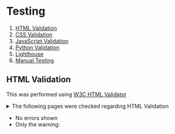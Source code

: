 # Testing

1. [HTML Validation](#html-validation)
2. [CSS Validation](#css-validation)
3. [JavaScript Validation](#javascript-validation)
4. [Python Validation](#python-validation)
5. [Lighthouse](#lighthouse)
6. [Manual Testing](#manual-testing)
   
## HTML Validation
This was performed using [W3C HTML Validator](https://validator.w3.org/nu/)

<details>
   <summary>The following pages were checked regarding HTML Validation</summary>

* The Home Page **/**
* /posters/ 
* /posters/add_poster/ 
* /posters/edit_poster/1/ 
* /posters/delete_poster/1/ 
* /posters/edit_poster/54/ 
* /posters/54/ 
* /posters/edit_poster/54/ 
* /wishlist/my_wishlist/ 
* /wishlist/remove_from_list/54/ 
* /bag/ 
* /posters/9/ i.e. the *Poster Details* page
* /checkout/checkout_success/83CA4CAA945C47CBA93BECA191C21F60/ 
* /profile/ 
* /profile/order_history/83CA4CAA945C47CBA93BECA191C21F60/ 
* /reviews/add_review/ 
* /reviews/edit_review/5/ 
* /reviews/delete_review/5/ 
* /wishlist/my_wishlist/ 
* /wishlist/remove_from_list/3/ 
* /reviews/my_reviews/ 
</details>

* No errors shown 
* Only the warning: *<script type="text/javascript"> - Warning: The type attribute is unnecessary for JavaScript resources.*
* I left the type attribute intact

## CSS Validation

This was performed using [W3C CSS Validator](https://jigsaw.w3.org/css-validator/)

 - No issues flagged during CSS validation

## JavaScript Validation

This was performed using [JSHint](https://jshint.com/)
No errors

## Python Validation

I used both Code Institute's [PEP8 Linter](https://pep8ci.herokuapp.com/) and *python3 -m flake8*.<br>
However I had a very bad UX after making **ALL** the changes pointed out by Flake8. That is, my *Checkout Functionality* failed to worked! So I had to revert. Therefore, in light of this, I have chosen to leave the following migration files and system-generated/imported code intact:

 <details>
  <summary>Flask8 flagged code</summary>

```

    ./.devcontainer/build-assets/http_server.py:22:80: E501 line too long (80 > 79 characters)
    ./.devcontainer/build-assets/make_url.py:10:39: E231 missing whitespace after ','
    ./.devcontainer/build-assets/make_url.py:11:36: E231 missing whitespace after ','
    ./.devcontainer/build-assets/make_url.py:12:39: E231 missing whitespace after ','
    ./.devcontainer/build-assets/make_url.py:14:59: W292 no newline at end of file
    ./bag/context_processors.py:87:5: F841 local variable 'when_ranges_equal' is assigned to but never used
    ./bag/migrations/0001_initial.py:19:80: E501 line too long (117 > 79 characters)
    ./bag/migrations/0001_initial.py:22:80: E501 line too long (171 > 79 characters)
    ./bag/migrations/0001_initial.py:31:80: E501 line too long (175 > 79 characters)
    ./bag/migrations/0001_initial.py:35:80: E501 line too long (135 > 79 characters)
    ./bag/models.py:2:1: F401 'django.db.models.CheckConstraint' imported but unused
    ./bag/models.py:2:1: F401 'django.db.models.Q' imported but unused
    ./bag/tests.py:1:1: F401 'django.test.TestCase' imported but unused
    ./bag/views.py:119:5: F841 local variable 'e' is assigned to but never used
    ./biblia/common.py:49:5: F841 local variable 'when_ranges_equal' is assigned to but never used
    ./biblia/settings.py:16:5: F401 'env' imported but unused
    ./biblia/settings.py:147:80: E501 line too long (91 > 79 characters)
    ./biblia/settings.py:150:80: E501 line too long (81 > 79 characters)
    ./biblia/settings.py:153:80: E501 line too long (82 > 79 characters)
    ./biblia/settings.py:156:80: E501 line too long (83 > 79 characters)
    ./biblia/urls.py:34:1: F811 redefinition of unused 'handler404' from line 20
    ./biblia/urls.py:35:1: F811 redefinition of unused 'handler500' from line 20
    ./checkout/apps.py:8:9: F401 'checkout.signals' imported but unused
    ./checkout/tests.py:1:1: F401 'django.test.TestCase' imported but unused
    ./checkout/webhooks.py:28:5: F841 local variable 'e' is assigned to but never used
    ./checkout/webhooks.py:31:5: F841 local variable 'e' is assigned to but never used
    ./home/admin.py:1:1: F401 'django.contrib.admin' imported but unused
    ./home/models.py:1:1: F401 'django.db.models' imported but unused
    ./home/tests.py:1:1: F401 'django.test.TestCase' imported but unused
    ./home/urls.py:1:1: F401 'django.contrib.admin' imported but unused
    ./posters/tests.py:1:1: F401 'django.test.TestCase' imported but unused
    ./profiles/admin.py:1:1: F401 'django.contrib.admin' imported but unused
    ./profiles/migrations/0001_initial.py:21:80: E501 line too long (117 > 79 characters)
    ./profiles/migrations/0001_initial.py:22:80: E501 line too long (97 > 79 characters)
    ./profiles/migrations/0001_initial.py:23:80: E501 line too long (111 > 79 characters)
    ./profiles/migrations/0001_initial.py:24:80: E501 line too long (93 > 79 characters)
    ./profiles/migrations/0001_initial.py:25:80: E501 line too long (89 > 79 characters)
    ./profiles/migrations/0001_initial.py:26:80: E501 line too long (100 > 79 characters)
    ./profiles/migrations/0001_initial.py:27:80: E501 line too long (100 > 79 characters)
    ./profiles/migrations/0001_initial.py:28:80: E501 line too long (91 > 79 characters)
    ./profiles/migrations/0001_initial.py:29:80: E501 line too long (121 > 79 characters)
    ./profiles/tests.py:1:1: F401 'django.test.TestCase' imported but unused
    ./reviews/migrations/0001_initial.py:22:80: E501 line too long (117 > 79 characters)
    ./reviews/migrations/0001_initial.py:25:80: E501 line too long (85 > 79 characters)
    ./reviews/migrations/0001_initial.py:28:80: E501 line too long (170 > 79 characters)
    ./reviews/migrations/0001_initial.py:29:80: E501 line too long (112 > 79 characters)
    ./reviews/migrations/0001_initial.py:30:80: E501 line too long (118 > 79 characters)
    ./reviews/tests.py:1:1: F401 'django.test.TestCase' imported but unused
    ./wishlist/tests.py:1:1: F401 'django.test.TestCase' imported but unused
 ```
</details>

## Lighthouse

I used Lighthouse within the Chrome Developer Tools to test the performance, accessibility and SEO of the website.

<details>
  <summary>Lighthouse Report</summary>

   Home Page<br>

![image](https://github.com/DelroyGayle/Biblia-Posters-PP5/assets/91061592/b698fa3b-ea52-4d6e-bd1e-1eb95ca26466)

   Posters Page ... **/posters/**

   ![image](https://github.com/DelroyGayle/Biblia-Posters-PP5/assets/91061592/67459201-10e3-4275-bc77-c587434762bc)


</details>

## Additional Testing Comments
+ Carried out tests of the program on both the local terminal and the Code Institute Heroku terminal.
+ Chrome DevTools was used throughout the development process for testing purposes.
+ Added Custom *404 and 500* pages in case any errors occur.

<details>
   <summary>Custom 404 Page</summary>

   ![image](https://github.com/DelroyGayle/Biblia-Posters-PP5/assets/91061592/46e4faa0-165c-425c-aaa6-cb05055cde44)

</details>  


<details>
   <summary>Custom 500 Page</summary>

   ![image](https://github.com/DelroyGayle/Biblia-Posters-PP5/assets/91061592/0be41b0b-e5e8-479d-9224-35dbbad1e48b)

</details>  

## Manual Testing 

### Epic: *Register and Login*

This is broken down into the following
<details>
  <summary>User Stories</summary>

   ![image](https://github.com/DelroyGayle/Biblia-Posters-PP5/assets/91061592/09e75a1c-7f1c-4d9c-bad2-25f12dd0886a)
 
  ![image](https://github.com/DelroyGayle/Biblia-Posters-PP5/assets/91061592/982af554-be3f-4d82-9699-e0fc75fba0b7)

</details>

Criteria:
1. Both Username and Email is necessary to login
2. Verification by Email is mandatory
3. Minimum username length is 4 characters

**User Tasks:**
1. Update the Admin domain of the default site to **biblia.example.com**
2. Demonstrate that the user can Register using a username, password and email address
3. Verify that both the Django and Allauth acknowledge the user's email address
4. Demonstrate that the user can Login to the site
5. Demonstrate that the user can Logout from the site


| Test No. | Feature        | Steps        | Expected Outcome  | Actual Outcome |
| ------------- | ------------- | -------------    | ------------- | ------------- |
| T01 | Register, Login, Logout | Using Allauth incorporate Register/Login/Logout functionality | That the above User Tasks are accomplished | PASS |

<details>

<summary>Verify Registration</summary>

Select the Register option
In this example I registered the username **Tommy**

![image](https://github.com/DelroyGayle/Biblia-Posters-PP5/assets/91061592/7edc1c29-02b7-46c5-932f-380ba63288cb)

Once the account is registered change the Endpoint to **/admin/account/emailaddress/**

![image](https://github.com/DelroyGayle/Biblia-Posters-PP5/assets/91061592/324ee5ea-9144-40ff-abfc-426de3fa1102)

Click to verify the email in the Admin Dashboard

![image](https://github.com/DelroyGayle/Biblia-Posters-PP5/assets/91061592/89f40c3c-b4fb-4cec-8511-ff9ea6c35743)

Confirm That the Email Address is Verified

![image](https://github.com/DelroyGayle/Biblia-Posters-PP5/assets/91061592/a4e72bbe-d3e8-4ee0-8131-dd71b46710a5)

</details>

<details>

<summary>Go back to the App Name/ URL and Logout</summary>

![image](https://github.com/DelroyGayle/Biblia-Posters-PP5/assets/91061592/4e061c55-04bc-4ea5-a64f-8c2288a55dfc)

![image](https://github.com/DelroyGayle/Biblia-Posters-PP5/assets/91061592/7b4b1f8c-8cee-4f1e-9c0d-ed3001947436)

</details>

### Epic: Viewing Posters which includes Menus, Categorisation and Sorting

This is broken down into the following

<details>
  <summary>User Stories</summary>

   ![image](https://github.com/DelroyGayle/Biblia-Posters-PP5/assets/91061592/63d0bf5f-f0b7-46df-b3aa-5544058c2684)

   ![image](https://github.com/DelroyGayle/Biblia-Posters-PP5/assets/91061592/9e9ea1e4-a20d-4400-98d7-122dbfbc291b)

</details>

**User Tasks:**
1. When the user selects the *Shop Now* option, the user can see all available posters
2. User has the option to view particular *categories* of posters using drop-down menus
3. Posters can be sorted by Price, Rating, Poster Name, and Category
4. That all the above work correctly with responsiveness on different sized media

In this online store there are *52 posters* available.

<details>

<summary>Sample of a poster image: The_Resurrected_Jesus_Shows_His_Disciples_His_Pierced_Hands_And_Feet.jpg</summary>

![image](https://github.com/DelroyGayle/Biblia-Posters-PP5/assets/91061592/6af9e35d-45e1-403a-a26e-9ac9ca2d3688)

</details>


| Test No. | Feature        | Steps        | Expected Outcome  | Actual Outcome |
| ------------- | ------------- | -------------    | ------------- | ------------- |
| T02 | View Available Posters | Click the Shop Now button from the Homepage | All available (52) posters are to be shown | PASS |

<details>

<summary>Top of the page</summary>

![image](https://github.com/DelroyGayle/Biblia-Posters-PP5/assets/91061592/0b94d27e-3d37-45c1-bd14-adc03e76b3da)

</details>

<details>

<summary>Bottom of the page</summary>

![image](https://github.com/DelroyGayle/Biblia-Posters-PP5/assets/91061592/81d80de2-7054-4604-80b8-0afe0f23b57a)

</details>


| Test No. | Feature        | Steps        | Expected Outcome  | Actual Outcome |
| ------------- | ------------- | -------------    | ------------- | ------------- |
| T03 | Responsiveness when Viewing Posters | Using the Inspect Tool, demonstrate the view of posters | All available (52) posters are to be shown regardless of the media size | PASS |

<details>

<summary>Large Screen</summary>

![image](https://github.com/DelroyGayle/Biblia-Posters-PP5/assets/91061592/94007ffb-4603-4af9-a198-e7fe3d43f96c)

</details>

<details>

<summary>Tablet</summary>

![image](https://github.com/DelroyGayle/Biblia-Posters-PP5/assets/91061592/7d3d6e3b-4e59-48bc-9df7-76f646148dcc)

</details>

<details>

<summary>Mobile</summary>

![image](https://github.com/DelroyGayle/Biblia-Posters-PP5/assets/91061592/516cf97f-679a-451c-b0ba-50ea4b013495)

![image](https://github.com/DelroyGayle/Biblia-Posters-PP5/assets/91061592/849b30ff-79fb-49b2-ac5d-5a077e429e7d)

</details>

| Test No. | Feature        | Steps        | Expected Outcome  | Actual Outcome |
| ------------- | ------------- | -------------    | ------------- | ------------- |
| T04 | When a Poster is selected, its details are displayed | From the View of Posters, click the image | The poster image is shown with description and rating | PASS |

<details>

<summary>View Poster Details - Desktop</summary>

![image](https://github.com/DelroyGayle/Biblia-Posters-PP5/assets/91061592/627c0551-ee23-476c-b8c7-4db0f611747b)

</details>

| Test No. | Feature        | Steps        | Expected Outcome  | Actual Outcome |
| ------------- | ------------- | -------------    | ------------- | ------------- |
| T05 | View Available Posters | Click the Shop Now button from the Homepage | All available (52) posters are to be shown | PASS |

<details>

<summary>View Poster Details - Mobile</summary>

![image](https://github.com/DelroyGayle/Biblia-Posters-PP5/assets/91061592/d466b50b-0db2-44b4-bce5-1d69dccba24d)

</details>


| Test No. | Feature        | Steps        | Expected Outcome  | Actual Outcome |
| ------------- | ------------- | -------------    | ------------- | ------------- |
| T06 | View All Available **Old Testament** Posters | Select from Menu, Old Testament then select **ALL O.T. Posters**  | All available OT posters are to be shown - Categories */posters/?category=genesis,exodus,numbers,joshua* | PASS |


<details>

<summary>Menu & Display</summary>

![image](https://github.com/DelroyGayle/Biblia-Posters-PP5/assets/91061592/fb28fafb-b018-42a3-8ee6-26bf023e50d7)

<summary>All the Old Testament Posters</summary>

![image](https://github.com/DelroyGayle/Biblia-Posters-PP5/assets/91061592/2f6bc6e8-d2dd-434e-96f7-d8bfebd738c6)

![image](https://github.com/DelroyGayle/Biblia-Posters-PP5/assets/91061592/e20803a6-0c31-4679-b240-0573579802ac)

![image](https://github.com/DelroyGayle/Biblia-Posters-PP5/assets/91061592/eeb105d4-1521-4b8a-a577-ae254ae8c7e0)

</details>


| Test No. | Feature        | Steps        | Expected Outcome  | Actual Outcome |
| ------------- | ------------- | -------------    | ------------- | ------------- |
| T07 | View All Available **New Testament** Posters | Select from Menu, New Testament then select **ALL N.T. Posters**  | All available NT posters are to be shown - Categories */posters/?category=jesus,apostles* | PASS |

<details>

<summary>Menu & Display</summary>

![image](https://github.com/DelroyGayle/Biblia-Posters-PP5/assets/91061592/36b91986-bf54-434e-b8a9-11e7f2bf1926)


<summary>All the New Testament Posters</summary>

![image](https://github.com/DelroyGayle/Biblia-Posters-PP5/assets/91061592/a5f6c916-a501-488b-9522-cd8fef3cdb39)

![image](https://github.com/DelroyGayle/Biblia-Posters-PP5/assets/91061592/262df841-30cd-43c1-8379-fd958a51ea74)

![image](https://github.com/DelroyGayle/Biblia-Posters-PP5/assets/91061592/7d0b2762-b03b-44f6-bfbe-5d03fa80e438)

![image](https://github.com/DelroyGayle/Biblia-Posters-PP5/assets/91061592/f31eba18-bfe0-4eb7-ae98-a49e4c251a54)

![image](https://github.com/DelroyGayle/Biblia-Posters-PP5/assets/91061592/7c2f09e3-bca3-4d63-a884-2adfce760a62)

</details>

| Test No. | Feature        | Steps        | Expected Outcome  | Actual Outcome |
| ------------- | ------------- | -------------    | ------------- | ------------- |
| T08 | View All **Genesis** Posters | Select from Menu, Old Testament then select **Genesis**  | All available Genesis posters are to be shown - Endpoint */posters/?category=genesis* | PASS |

<details>

<summary>Display of Genesis Posters</summary>

![image](https://github.com/DelroyGayle/Biblia-Posters-PP5/assets/91061592/5d86495b-8305-4ad7-9db1-d54acb15bccf)

</details>


| Test No. | Feature        | Steps        | Expected Outcome  | Actual Outcome |
| ------------- | ------------- | -------------    | ------------- | ------------- |
| T09 | View All **Exodus** Posters | Select from Menu, Old Testament then select **Exodus**  | All available Exodus posters are to be shown - Endpoint */posters/?category=exodus* | PASS |

<details>

<summary>Display of Exodus Posters</summary>

![image](https://github.com/DelroyGayle/Biblia-Posters-PP5/assets/91061592/b03189ae-150c-4b7e-b982-67369f499236)

</details>


| Test No. | Feature        | Steps        | Expected Outcome  | Actual Outcome |
| ------------- | ------------- | -------------    | ------------- | ------------- |
| T10 | View All **Numbers** Posters | Select from Menu, Old Testament then select **Numbers**  | All available Numbers posters are to be shown - Endpoint */posters/?category=numbers*| PASS |

<details>

<summary>Display of Numbers Posters</summary>

![image](https://github.com/DelroyGayle/Biblia-Posters-PP5/assets/91061592/5f43584a-b9cf-4212-8457-667f979b6fd4)


</details>


| Test No. | Feature        | Steps        | Expected Outcome  | Actual Outcome |
| ------------- | ------------- | -------------    | ------------- | ------------- |
| T11 | View All **Joshua** Posters | Select from Menu, Old Testament then select **Joshua**  | All available Joshua posters are to be shown - Endpoint */posters/?category=joshua* | PASS |

<details>

<summary>Display of Joshua Posters</summary>

![image](https://github.com/DelroyGayle/Biblia-Posters-PP5/assets/91061592/d125a5dd-2da9-48c8-8d85-0bca33ef07fc)


</details>

| Test No. | Feature        | Steps        | Expected Outcome  | Actual Outcome |
| ------------- | ------------- | -------------    | ------------- | ------------- |
| T12 | View All **Jesus** Posters | Select from Menu, New Testament then select **Jesus**  | All available Jesus posters are to be shown - Endpoint */posters/?category=jesus* | PASS |

<details>

<summary>Display of Jesus Posters</summary>

![image](https://github.com/DelroyGayle/Biblia-Posters-PP5/assets/91061592/a5f6c916-a501-488b-9522-cd8fef3cdb39)

![image](https://github.com/DelroyGayle/Biblia-Posters-PP5/assets/91061592/262df841-30cd-43c1-8379-fd958a51ea74)

![image](https://github.com/DelroyGayle/Biblia-Posters-PP5/assets/91061592/7d0b2762-b03b-44f6-bfbe-5d03fa80e438)

![image](https://github.com/DelroyGayle/Biblia-Posters-PP5/assets/91061592/f31eba18-bfe0-4eb7-ae98-a49e4c251a54)

</details>

| Test No. | Feature        | Steps        | Expected Outcome  | Actual Outcome |
| ------------- | ------------- | -------------    | ------------- | ------------- |
| T13 | View All **The Apostles** Posters | Select from Menu, New Testament then select **Apostles**  | All available Apostles posters are to be shown - Endpoint */posters/?category=apostles* | PASS |

<details>

<summary>Display of The Apostles Posters</summary>

![image](https://github.com/DelroyGayle/Biblia-Posters-PP5/assets/91061592/b9065ab6-2860-46ce-b867-3b4b0120d6f5)

</details>

#### Demonstrate that Posters can be sorted by Price, Rating, Poster Name, and Category

There are two ways of sorting 
1) By Drop-Down Menu:

![image](https://github.com/DelroyGayle/Biblia-Posters-PP5/assets/91061592/643ed253-43a9-4016-ba88-ae6f3953527e)

2) Or By The Sort Selector

![image](https://github.com/DelroyGayle/Biblia-Posters-PP5/assets/91061592/091078ad-b5b5-419c-9bb1-36d36729d3c9)

#### Demonstration of Each Method

| Test No. | Feature        | Steps        | Expected Outcome  | Actual Outcome |
| ------------- | ------------- | -------------    | ------------- | ------------- |
| T14 | Sort Posters **By Price**, *Ascending Order* | Select from Menu, All Posters then select **By Price**  | Posters shown, cheapest at the top, lowest at the bottom - Endpoint */posters/?sort=price&direction=asc* | PASS |

| Test No. | Feature        | Steps        | Expected Outcome  | Actual Outcome |
| ------------- | ------------- | -------------    | ------------- | ------------- |
| T15 | Sort Posters **By Price**, *Ascending Order* - Method 2 | From the Sort Selector, select **Price (low to high)**  | Posters shown, cheapest at the top, lowest at the bottom - Endpoint */posters/?sort=price&direction=asc* | PASS |

![image](https://github.com/DelroyGayle/Biblia-Posters-PP5/assets/91061592/8e40bde7-608d-43e7-82c1-8f500df8b8b1)

<details>

<summary>Price in ascending order</summary>

Cheapest at the top

![image](https://github.com/DelroyGayle/Biblia-Posters-PP5/assets/91061592/34cf62ea-5c37-4215-83a1-4df720f4a1f1)

Most expensive at the bottom

![image](https://github.com/DelroyGayle/Biblia-Posters-PP5/assets/91061592/9dedb441-2e98-4664-9c6c-a3a7cc9c9a65)

</details>


| Test No. | Feature        | Steps        | Expected Outcome  | Actual Outcome |
| ------------- | ------------- | -------------    | ------------- | ------------- |
| T16 | Sort Posters **By Price**, *Descending Order* | From the Sort Selector, select **Price (high to low)**  | Posters shown, most expensive at top, cheapest at the bottom - Endpoint */posters/?sort=price&direction=desc* | PASS |

![image](https://github.com/DelroyGayle/Biblia-Posters-PP5/assets/91061592/3b8410dc-7de8-46dc-a270-b7c50bfdcc2d)

<details>

<summary>Price in descending order</summary>

Most expensive at the top

![image](https://github.com/DelroyGayle/Biblia-Posters-PP5/assets/91061592/7b62e745-6247-43e7-9cd3-2f081948964a)

Cheapest at the bottom

![image](https://github.com/DelroyGayle/Biblia-Posters-PP5/assets/91061592/41bf0347-ff8d-4225-85e8-b478a6515b1b)

</details>

| Test No. | Feature        | Steps        | Expected Outcome  | Actual Outcome |
| ------------- | ------------- | -------------    | ------------- | ------------- |
| T17 | Sort Posters **By Rating**, *Descending Order* | Select from Menu, All Posters then select **By Rating** | Posters shown, highest rate at the top, lowest rating at the bottom - Endpoint */?sort=rating&direction=desc* | PASS |

| Test No. | Feature        | Steps        | Expected Outcome  | Actual Outcome |
| ------------- | ------------- | -------------    | ------------- | ------------- |
| T18 | Sort Posters **By Rating**, *Descending Order* - Method 2 | From the Sort Selector, select **Rating (high to low)** | Posters shown, highest rate at the top, lowest rating at the bottom - Endpoint */?sort=rating&direction=desc* | PASS |

![image](https://github.com/DelroyGayle/Biblia-Posters-PP5/assets/91061592/ff3b83b8-8320-4527-ab85-063c40ba69c6)

<details>

<summary>Rating in descending order</summary>

Highest ratings at the top

![image](https://github.com/DelroyGayle/Biblia-Posters-PP5/assets/91061592/109db7e9-3c41-4267-95bb-36518f824e9d)

Lowest ratings at the bottom

![image](https://github.com/DelroyGayle/Biblia-Posters-PP5/assets/91061592/243b55c9-347e-4769-a05c-780041731fc4)

</details>

| Test No. | Feature        | Steps        | Expected Outcome  | Actual Outcome |
| ------------- | ------------- | -------------    | ------------- | ------------- |
| T19 | Sort Posters **By Rating**, *Ascending Order* | From the Sort Selector, select **Rating (low to high)** | Posters shown, lowest rating at the top, highest rating at the bottom - Endpoint *?sort=rating&direction=asc* | PASS |

![image](https://github.com/DelroyGayle/Biblia-Posters-PP5/assets/91061592/bb10ad19-74e9-4022-9ec3-50c23de23218)

<details>

<summary>Rating in ascending order</summary>

Lowest ratings at the top

![image](https://github.com/DelroyGayle/Biblia-Posters-PP5/assets/91061592/e95ee491-62f7-4ef5-8775-4f8ba2411ac6)

Highest ratings at the bottom

![image](https://github.com/DelroyGayle/Biblia-Posters-PP5/assets/91061592/097d785c-489c-4a40-8c27-ec1e661f5b12)

</details>


| Test No. | Feature        | Steps        | Expected Outcome  | Actual Outcome |
| ------------- | ------------- | -------------    | ------------- | ------------- |
| T20 | Sort Posters **By Category**, *A-Z* | Select from Menu, All Posters then select **By Category**  | Posters shown in Alphabetical Order of Category - Endpoint */posters/?sort=category&direction=asc* | PASS |

| Test No. | Feature        | Steps        | Expected Outcome  | Actual Outcome |
| ------------- | ------------- | -------------    | ------------- | ------------- |
| T21 | Sort Posters **By Category**, *A-Z* - Method 2 | From the Sort Selector, select **Category (A-Z)**  | Posters shown in Alphabetical Order of Category - Endpoint */posters/?sort=category&direction=asc* | PASS |

![image](https://github.com/DelroyGayle/Biblia-Posters-PP5/assets/91061592/ac51d05d-e79b-4a35-945e-e3a8c8653577)

<details>

<summary>Category in Alphabetical Order i.e. Apostles, ...</summary>

![image](https://github.com/DelroyGayle/Biblia-Posters-PP5/assets/91061592/6bb76e41-4c54-40dc-90ae-dd31448562d0)

</details>


| Test No. | Feature        | Steps        | Expected Outcome  | Actual Outcome |
| ------------- | ------------- | -------------    | ------------- | ------------- |
| T22 | Sort Posters **By Category**, *Z-A* | From the Sort Selector, select **Category (Z-A)**  | Posters shown in Descending Alphabetical Order of Category - Endpoint */posters/?sort=category&direction=desc* | PASS |

![image](https://github.com/DelroyGayle/Biblia-Posters-PP5/assets/91061592/952f6bbc-95cd-428d-b230-f47883b1fec9)

<details>

<summary>Category in Descending Alphabetical Order i.e. Numbers then Joshua ...</summary>

![image](https://github.com/DelroyGayle/Biblia-Posters-PP5/assets/91061592/ccbbfa40-f228-424b-bb74-f33f45a1e31a)

</details>


| Test No. | Feature        | Steps        | Expected Outcome  | Actual Outcome |
| ------------- | ------------- | -------------    | ------------- | ------------- |
| T23 | Sort Posters with **All Posters**| Select from Menu, All Posters then select **All Posters**  | All **52** Posters shown - Default view - Endpoint */posters/* | PASS |

| Test No. | Feature        | Steps        | Expected Outcome  | Actual Outcome |
| ------------- | ------------- | -------------    | ------------- | ------------- |
| T24 | Sort Posters with **All Posters** - Method 2 | From the Sort Selector, select **Sort by...**  | All **52** Posters shown - Default view - Endpoint */posters/* | PASS |

![image](https://github.com/DelroyGayle/Biblia-Posters-PP5/assets/91061592/911f4bfa-feeb-4398-9356-a88ea1d278e2)

<details>

<summary>All 52 Posters - Default View</summary>

![image](https://github.com/DelroyGayle/Biblia-Posters-PP5/assets/91061592/627c0551-ee23-476c-b8c7-4db0f611747b)

</details>


| Test No. | Feature        | Steps        | Expected Outcome  | Actual Outcome |
| ------------- | ------------- | -------------    | ------------- | ------------- |
| T25 | Sort Posters **By Name**, *A-Z* | From the Sort Selector, select **Name (A-Z)**  | Posters shown in Alphabetical Order of Poster Name - Endpoint */posters/?sort=name&direction=asc* | PASS |

![image](https://github.com/DelroyGayle/Biblia-Posters-PP5/assets/91061592/fdcab32a-27a0-4287-8d12-b8fb3ad0b276)

<details>

<summary>Name in Alphabetical Order i.e. Abraham, ...</summary>

![image](https://github.com/DelroyGayle/Biblia-Posters-PP5/assets/91061592/51d1847d-71ed-4b95-8fab-0f9e954ab72d)

</details>

| Test No. | Feature        | Steps        | Expected Outcome  | Actual Outcome |
| ------------- | ------------- | -------------    | ------------- | ------------- |
| T26 | Sort Posters **By Name**, *Z-A* | From the Sort Selector, select **Name (Z-A)**  | Posters shown in Descending Alphabetical Order of Poster Name - Endpoint */posters/?sort=Name&direction=desc* | PASS |

![image](https://github.com/DelroyGayle/Biblia-Posters-PP5/assets/91061592/ecc78c53-de13-4ff9-b761-2c53ead26c7f)

<details>

<summary>Name in Descending Alphabetical Order i.e. Zacchaeus then Timbrels ...</summary>

![image](https://github.com/DelroyGayle/Biblia-Posters-PP5/assets/91061592/54d39419-0ffa-4b9e-994f-69305e5103d1)

</details>

### Epic: Search for Posters

<details>
  <summary>User Story</summary>
   
![image](https://github.com/DelroyGayle/Biblia-Posters-PP5/assets/91061592/2d721ad9-5bd9-4fef-966d-85c6f0ec36d2)

</details>

**User Tasks:**
1. A successful search consists of whether the search term appears in the Poster Name or the Poster Description
2. Enter the search parameters via endpoints to perform a search e.g. */posters/?query=**saul*** to bring up all the posters with the search term *saul* in them
3. Use the Searchbar to enter the search term
4. Both methods should show identical results
5. Suitable messages when a null string is entered or null search results

| Test No. | Feature        | Steps        | Expected Outcome  | Actual Outcome |
| ------------- | ------------- | -------------    | ------------- | ------------- |
| T27 | Search For Posters By Name | Either by using the Endpoint or Searchbar test various search terms| Any posters with matching names displayed | PASS |

<details>
<summary>/posters/?query=saul</summary>

![image](https://github.com/DelroyGayle/Biblia-Posters-PP5/assets/91061592/0646712d-33e8-491a-9ecc-ef74159f91a9)
  
</details>

<details>
<summary>/posters/?query=ethio</summary>

![image](https://github.com/DelroyGayle/Biblia-Posters-PP5/assets/91061592/3bda67f6-038b-4116-8f18-4ed186f1b205)

</details>

| Test No. | Feature        | Steps        | Expected Outcome  | Actual Outcome |
| ------------- | ------------- | -------------    | ------------- | ------------- |
| T28 | Search For Posters By Description | Either by using the Endpoint or Searchbar test various search terms| Any posters with matching descriptions displayed | PASS |

*/posters/?query=BED* matched 5 posters 

![image](https://github.com/DelroyGayle/Biblia-Posters-PP5/assets/91061592/4da87e73-00f3-477f-9994-895a5e3e8285)

<details>

<summary>What follows are 2 posters where the match was in the descriptions</summary>

![image](https://github.com/DelroyGayle/Biblia-Posters-PP5/assets/91061592/fcca6530-f744-4103-832a-c2c1fcaef91a)

View the description then *used CTRL-F and 'bed' to highlight that the searches were successful*

![image](https://github.com/DelroyGayle/Biblia-Posters-PP5/assets/91061592/5e59d029-1f07-484e-896f-83f2591af1dc)
 
</details>

| Test No. | Feature        | Steps        | Expected Outcome  | Actual Outcome |
| ------------- | ------------- | -------------    | ------------- | ------------- |
| T29 | Null Search Toast/Message Displayed | Enter nothing in the Searchbar | A suitable message ought to be displayed | PASS |

<details>
<summary>Null Entry in Searchbar</summary>

![image](https://github.com/DelroyGayle/Biblia-Posters-PP5/assets/91061592/e8160d1b-ba71-44c3-aa54-f54fcffbca2f)

</details>

| Test No. | Feature        | Steps        | Expected Outcome  | Actual Outcome |
| ------------- | ------------- | -------------    | ------------- | ------------- |
| T30 | Nonexistent Search Toast/Message Displayed | Enter a search term in the Searchbar that does not exist in any of the posters | A suitable message ought to be displayed | PASS |

<details>
<summary>/posters/?query=HELLO</summary>

![image](https://github.com/DelroyGayle/Biblia-Posters-PP5/assets/91061592/b93c8664-ba08-439a-a9b7-b392a15dc771)
  
</details>

### Epic: Shopping Bag Functionality

This is broken down into the following

<details>
  <summary>User Stories</summary>

![image](https://github.com/DelroyGayle/Biblia-Posters-PP5/assets/91061592/e1062050-7c1c-40c3-b85e-df3fc6ef71c5)


</details>

**User Tasks:**
1. When the user selects the Shopping Bag Icon ![image](https://github.com/DelroyGayle/Biblia-Posters-PP5/assets/91061592/ffa955a2-b5c9-457b-9db5-1d0de845e4d4)  <br> The user is taken to the shopping bag page whereby the user can see the bag contents.
2. From the shopping bag page the user has options to continue to add further posters to the bag
3. When use clicks Add To Bag ![image](https://github.com/DelroyGayle/Biblia-Posters-PP5/assets/91061592/faac98c5-18d9-430d-978c-4df8c3a8d272)
<br> The Shopping Bag is adjusted by the quantity of posters that the user has selected
4. The quantities of Posters that have already been added to the bag can be increased or decreased
5. Posters can be removed from the bag even to the point that the bag is empty
6. The user can always see a running total each time, posters are added to or removed from the bag
7. Validation is performed when entering poster quantities


| Test No. | Feature        | Steps        | Expected Outcome  | Actual Outcome |
| ------------- | ------------- | -------------    | ------------- | ------------- |
| T31 | Option to Keep Shopping after adding to the bag | On the Details page of a poster after entering adding poster to the bag, click KEEP SHOPPING  | The user is taken to the *Shopping* page | PASS |
* After adding poster (ID 5) to the bag the endpoint is *bag/add/5/* and the bag was updated accordingly<br><br>
* When ![image](https://github.com/DelroyGayle/Biblia-Posters-PP5/assets/91061592/0bead797-ae67-49fe-a768-d6c1f8380dc7) was clicked
<br> the endpoint was changed to *posters/* which reflects the *Shopping* page i.e. the view of all posters

| Test No. | Feature        | Steps        | Expected Outcome  | Actual Outcome |
| ------------- | ------------- | -------------    | ------------- | ------------- |
| T32 | Validation of Quantities | On the Details page of a poster enter an illegal quantity  | The user would be informed that such quantities can to be entered | PASS |

<details>

<summary>Quantity Validation - Trying to enter a negative number</summary>

![image](https://github.com/DelroyGayle/Biblia-Posters-PP5/assets/91061592/423164ab-94ed-4494-a963-1e181237374b)

</details>

<details>

<summary>Quantity Validation - Trying to enter a number greater than 99</summary>

![image](https://github.com/DelroyGayle/Biblia-Posters-PP5/assets/91061592/e5b82ae3-4d96-4613-9480-4d7a9c871a26)

</details>

<details>

<summary>Quantity Validation - Trying to enter a decimal number</summary>

![image](https://github.com/DelroyGayle/Biblia-Posters-PP5/assets/91061592/fb4f72fd-dd0c-4b92-9d7f-907260640ef7)

</details>


**TODO - Make safe payments**



| Test No. | Feature        | Steps        | Expected Outcome  | Actual Outcome |
| ------------- | ------------- | -------------    | ------------- | ------------- |
| T32 | Webhook Handling | After each transaction, check on the Stripe Test website that payments habe succeeded | No failures should be displayed | PASS |

<details>

<summary>Webhook Tests</summary>

* £12.00 transaction

![image](https://github.com/DelroyGayle/Biblia-Posters-PP5/assets/91061592/5cc0287f-95c1-418f-91af-26acfed68310)

* Information from the Stripe test website

  ![image](https://github.com/DelroyGayle/Biblia-Posters-PP5/assets/91061592/ad31d957-92c1-4e23-b323-5375af5c36cd)

  ![image](https://github.com/DelroyGayle/Biblia-Posters-PP5/assets/91061592/f90b8d45-0a34-4409-98b9-22da6d5af870)

  ```
  {
"object": {
"id": "pi_3Ohd6aHPvBtuEw4n0AROP8uq",
"object": "payment_intent",
"amount": 1200,
"amount_capturable": 0,
"amount_details": {
"tip": {
}
},
"amount_received": 1200,
...
"bag": "{\"23\": 1}",
"save_info": "true",
"username": "spuser"
},

```

* Successful order

![image](https://github.com/DelroyGayle/Biblia-Posters-PP5/assets/91061592/5cb0bbde-ed88-4b1a-86bf-6af504d5ab08)



</details>

### Epic: User Profile

This is broken down into the following

<details>
  <summary>User Stories</summary>

![image](https://github.com/DelroyGayle/Biblia-Posters-PP5/assets/91061592/c6f95016-dee2-4827-83a1-4a7f7c07639f)

</details>

**User Tasks:**
1. During the transaction, the user's delivery details ought to be communicated to Stripe
2. With the checkbox saved option ticked, their delivery address details ought to be saved
3. An order confirmation ought to be sent to the email address entered

**Test No. Txx**

* Order processed

![image](https://github.com/DelroyGayle/Biblia-Posters-PP5/assets/91061592/f32ed711-6386-4d39-a03f-990319d3b522)

Stripe's metadata

```
CORRECT AMOUNT SHOWN:
{
  "api_version": "2023-10-16",
  "created": 1707484718,
  "data": {
    "object": {
      "amount": 1200,
      "amount_capturable": 0,
      "amount_details": {
        "tip": {}
      },
      "amount_received": 1200,
   ...


   THE USER AND BAG INFO:

         "metadata": {
        "bag": "{\"4\": 1}",
        "save_info": "true",
        "username": "tommy"
      },

      ...

   THE CORRECT SHIPPING INFO

      "shipping": {
        "address": {
          "city": "London",
          "country": "EC",
          "line1": "123 Any Street",
          "line2": "Anywhere",
          "postal_code": "E21 1XX",
          "state": "Anywhere"
        },
        "carrier": null,
        "name": "Test Tester",
        "phone": "00123-456789",
        "tracking_number": null
      },

...

PAYMENT INTENT:

INTENT
{
  "amount": 1200,
  "amount_capturable": 0,
  "amount_details": {
    "tip": {}
  },
  "amount_received": 1200,
....
```
* Confirmation from Stripe website

![image](https://github.com/DelroyGayle/Biblia-Posters-PP5/assets/91061592/04ddbfa3-68c5-45ce-ade8-c87c394f99e2)

![image](https://github.com/DelroyGayle/Biblia-Posters-PP5/assets/91061592/c383f8c0-f402-4228-bac1-f0ce7436976f)

**Txx - Email confirmation**

Content-Type: text/plain; charset="utf-8"
MIME-Version: 1.0
Content-Transfer-Encoding: 7bit
Subject: [Biblia Posters] Please Confirm Your E-mail Address
From: webmaster@localhost
To: qudtpgjpiftxrlkjgc@cazlv.com
Date: Fri, 09 Feb 2024 14:42:09 -0000
Message-ID: <170748972900.5816.1061306740501911085@localhost>

Hello from Biblia Posters!

You're receiving this e-mail because user James has given yours as an e-mail address to connect their account.

To confirm this is correct, go to http://8000-delroygayle-bibliaposte-dlbeacwiw6l.ws-eu108.gitpod.io/accounts/confirm-email/NA:1rYS4v:Mv5U9M_waoYg9pr7gmyKZd_yWe0iq-_6S-DZ7NLGy9M/

Thank you from Biblia Posters!
biblia.example.com


![image](https://github.com/DelroyGayle/Biblia-Posters-PP5/assets/91061592/7c1c1823-e705-49d9-97a0-dd19d85e9f69)


| Test No. | Feature        | Steps        | Expected Outcome  | Actual Outcome |
| ------------- | ------------- | -------------    | ------------- | ------------- |
| Txx | View All Genesis Posters | Select from Menu, Old Testament then select **Genesis**  | All available Genesis posters are to be shown | PASS |

<details>

<summary>Display of Genesis Posters</summary>

![image](https://github.com/DelroyGayle/Biblia-Posters-PP5/assets/91061592/5d86495b-8305-4ad7-9db1-d54acb15bccf)

</details>


| Test No. | Feature        | Steps        | Expected Outcome  | Actual Outcome |
| ------------- | ------------- | -------------    | ------------- | ------------- |
| T08 | View All Genesis Posters | Select from Menu, Old Testament then select **Genesis**  | All available Genesis posters are to be shown | PASS |

<details>

<summary>Display of Genesis Posters</summary>

![image](https://github.com/DelroyGayle/Biblia-Posters-PP5/assets/91061592/5d86495b-8305-4ad7-9db1-d54acb15bccf)

</details>

| Test No. | Feature        | Steps        | Expected Outcome  | Actual Outcome |
| ------------- | ------------- | -------------    | ------------- | ------------- |
| T02 | View Available Posters | Click the Shop Now button from the Homepage | All available (52) posters are to be shown | PASS |

<details>

<summary></summary>

</details>

| Test No. | Feature        | Steps        | Expected Outcome  | Actual Outcome |
| ------------- | ------------- | -------------    | ------------- | ------------- |
| T02 | View Available Posters | Click the Shop Now button from the Homepage | All available (52) posters are to be shown | PASS |
   

| Test No. | Feature        | Steps        | Expected Outcome  | Actual Outcome |
| ------------- | ------------- | -------------    | ------------- | ------------- |
| T03 | FEATURE  | STEPS | EXPECTED | PASS |

| Test No. | Feature        | Steps        | Expected Outcome  | Actual Outcome |
| ------------- | ------------- | -------------    | ------------- | ------------- |
| T04 | FEATURE  | STEPS | EXPECTED | PASS |

<details>
<summary>Screenshot</summary>
  
![image]TODO

</details>

----

## Manual Testing of TODO

### Epic: *Create and View*

This is broken down into the following
<details>
  <summary>User Stories</summary>

  ![image]TODO

  ![image]TODO

</details>

**User Tasks:**
1. Implement Navbar 
2. Demonstrate TODO
3. TODO

<details>
  <summary>TODO</summary>

  ![image]TODO


MISC/TODO



### HEADING

**This option shows all 52 Posters**

![image](https://github.com/DelroyGayle/Biblia-Posters-PP5/assets/91061592/2f6bc6e8-d2dd-434e-96f7-d8bfebd738c6)

![image](https://github.com/DelroyGayle/Biblia-Posters-PP5/assets/91061592/e20803a6-0c31-4679-b240-0573579802ac)

![image](https://github.com/DelroyGayle/Biblia-Posters-PP5/assets/91061592/eeb105d4-1521-4b8a-a577-ae254ae8c7e0)

![image](https://github.com/DelroyGayle/Biblia-Posters-PP5/assets/91061592/a5f6c916-a501-488b-9522-cd8fef3cdb39)

![image](https://github.com/DelroyGayle/Biblia-Posters-PP5/assets/91061592/262df841-30cd-43c1-8379-fd958a51ea74)

![image](https://github.com/DelroyGayle/Biblia-Posters-PP5/assets/91061592/7d0b2762-b03b-44f6-bfbe-5d03fa80e438)

![image](https://github.com/DelroyGayle/Biblia-Posters-PP5/assets/91061592/f31eba18-bfe0-4eb7-ae98-a49e4c251a54)

![image](https://github.com/DelroyGayle/Biblia-Posters-PP5/assets/91061592/7c2f09e3-bca3-4d63-a884-2adfce760a62)


</details>

TODO

That the endpoints are protected - that only logged-in users can use the site

----


### Epic: *Register, Login and Logout*

This is broken down into the following
<details>
  <summary>User Story</summary>

   ![image]TODO
   
  
</details>

Criteria:
1. Both Username and Email is necessary to login
2. Verification by Email is mandatory
3. Minimum username length is 4 characters

**User Tasks:**
1. Update the Admin domain of the default site to **biblia.example.com**
2. Demonstrate that the user can Register using a username and password
3. Demonstrate that the user can Login to the site
4. Demonstrate that the user can Logout from the site


----
TODO EPIC - INCLUDE TESTING OF 404
## Conclusion

